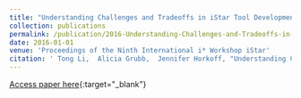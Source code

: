 ```yaml
---
title: "Understanding Challenges and Tradeoffs in iStar Tool Development"
collection: publications
permalink: /publication/2016-Understanding-Challenges-and-Tradeoffs-in-iStar-Tool-Development
date: 2016-01-01
venue: 'Proceedings of the Ninth International i* Workshop iStar'
citation: ' Tong Li,  Alicia Grubb,  Jennifer Horkoff, "Understanding Challenges and Tradeoffs in iStar Tool Development." Proceedings of the Ninth International i* Workshop iStar, 2016.'
---
```

[Access paper here](http://www.cs.toronto.edu/~amgrubb/archive/iStar16Li.pdf){:target="_blank"}
